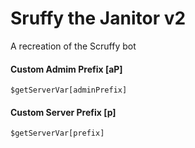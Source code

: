 # Sruffy the Janitor v2
 A recreation of the Scruffy bot
 
 
#### Custom Admim Prefix [aP]
`$getServerVar[adminPrefix]`


#### Custom Server Prefix [p]
`$getServerVar[prefix]`